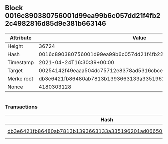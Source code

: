 ## Block 0016c890380756001d99ea99b6c057dd21f4fb22c4982816d85d9e381b663146

Attribute | Value
--- | ---
Height | 36724
Hash | 0016c890380756001d99ea99b6c057dd21f4fb22c4982816d85d9e381b663146
Timestamp | 2021-04-24T16:30:39+00:00
Target | 00254142f49eaaa504dc75712e8378ad5316cbcead634704b3734b6271167cc4
Merke root | db3e6421fb86480ab7813b1393663133a335196201ad06650ee0c97f26e9be6f
Nonce | 4180303128

```

```

### Transactions

Hash | Amount
--- | ---
[db3e6421fb86480ab7813b1393663133a335196201ad06650ee0c97f26e9be6f](db3e6421fb86480ab7813b1393663133a335196201ad06650ee0c97f26e9be6f.md) | 10.00000000 SKEPTI 
